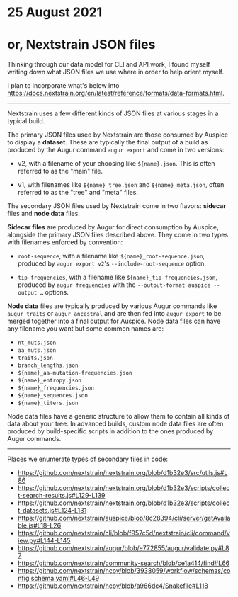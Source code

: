 # 25 August 2021
# or, Nextstrain JSON files

Thinking through our data model for CLI and API work, I found myself writing down
what JSON files we use where in order to help orient myself.

I plan to incorporate what's below into
<https://docs.nextstrain.org/en/latest/reference/formats/data-formats.html>.

---

Nextstrain uses a few different kinds of JSON files at various stages in a
typical build.

The primary JSON files used by Nextstrain are those consumed by Auspice to
display a __dataset__.  These are typically the final output of a build as
produced by the Augur command `augur export` and come in two versions:

  - v2, with a filename of your choosing like `${name}.json`.  This is often
    referred to as the "main" file.

  - v1, with filenames like `${name}_tree.json` and `${name}_meta.json`, often
    referred to as the "tree" and "meta" files.

The secondary JSON files used by Nextstrain come in two flavors: __sidecar__
files and __node data__ files.

__Sidecar files__ are produced by Augur for direct consumption by Auspice,
alongside the primary JSON files described above.  They come in two types with
filenames enforced by convention:

  - `root-sequence`, with a filename like `${name}_root-sequence.json`,
    produced by `augur export v2`'s `--include-root-sequence` option.

  - `tip-frequencies`, with a filename like `${name}_tip-frequencies.json`,
    produced by `augur frequencies` with the `--output-format auspice --output
    …` options.

__Node data__ files are typically produced by various Augur commands like `augur
traits` or `augur ancestral` and are then fed into `augur export` to be merged
together into a final output for Auspice.  Node data files can have any
filename you want but some common names are:

  - `nt_muts.json`
  - `aa_muts.json`
  - `traits.json`
  - `branch_lengths.json`
  - `${name}_aa-mutation-frequencies.json`
  - `${name}_entropy.json`
  - `${name}_frequencies.json`
  - `${name}_sequences.json`
  - `${name}_titers.json`

Node data files have a generic structure to allow them to contain all kinds of
data about your tree.  In advanced builds, custom node data files are often
produced by build-specific scripts in addition to the ones produced by Augur
commands.

---

Places we enumerate types of secondary files in code:

  - <https://github.com/nextstrain/nextstrain.org/blob/d1b32e3/src/utils.js#L86>
  - <https://github.com/nextstrain/nextstrain.org/blob/d1b32e3/scripts/collect-search-results.js#L129-L139>
  - <https://github.com/nextstrain/nextstrain.org/blob/d1b32e3/scripts/collect-datasets.js#L124-L131>
  - <https://github.com/nextstrain/auspice/blob/8c28394/cli/server/getAvailable.js#L18-L26>
  - <https://github.com/nextstrain/cli/blob/f957c5d/nextstrain/cli/command/view.py#L144-L145>
  - <https://github.com/nextstrain/augur/blob/e772855/augur/validate.py#L87>
  - <https://github.com/nextstrain/community-search/blob/ce1a414/find#L66>
  - <https://github.com/nextstrain/ncov/blob/3938059/workflow/schemas/config.schema.yaml#L46-L49>
  - <https://github.com/nextstrain/ncov/blob/a966dc4/Snakefile#L118>
